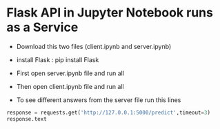 # Flask API in Jupyter Notebook runs as a Service

- Download this two files (client.ipynb and server.ipynb)

- install Flask : pip install Flask

- First open server.ipynb file and run all

- Then open client.ipynb file and run all

- To see different answers from the server file run this lines

```python
response = requests.get('http://127.0.0.1:5000/predict',timeout=3)
response.text
```
